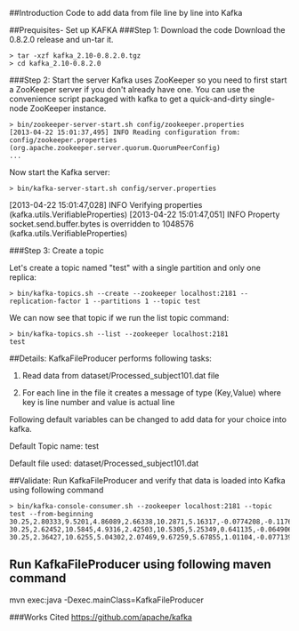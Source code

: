 ##Introduction
Code to add data from file line by line into Kafka

##Prequisites- Set up KAFKA
###Step 1: Download the code
Download the 0.8.2.0 release and un-tar it.
```
> tar -xzf kafka_2.10-0.8.2.0.tgz
> cd kafka_2.10-0.8.2.0
```

###Step 2: Start the server
Kafka uses ZooKeeper so you need to first start a ZooKeeper server if you don't already have one. You can use the convenience script packaged with kafka to get a quick-and-dirty single-node ZooKeeper instance.

```
> bin/zookeeper-server-start.sh config/zookeeper.properties
[2013-04-22 15:01:37,495] INFO Reading configuration from: config/zookeeper.properties (org.apache.zookeeper.server.quorum.QuorumPeerConfig)
...
```
Now start the Kafka server:
```
> bin/kafka-server-start.sh config/server.properties
```
[2013-04-22 15:01:47,028] INFO Verifying properties (kafka.utils.VerifiableProperties)
[2013-04-22 15:01:47,051] INFO Property socket.send.buffer.bytes is overridden to 1048576 (kafka.utils.VerifiableProperties)

###Step 3: Create a topic

Let's create a topic named "test" with a single partition and only one replica:
```
> bin/kafka-topics.sh --create --zookeeper localhost:2181 --replication-factor 1 --partitions 1 --topic test
```

We can now see that topic if we run the list topic command:
```
> bin/kafka-topics.sh --list --zookeeper localhost:2181
test
```

##Details:
KafkaFileProducer performs following tasks:

1) Read data from dataset/Processed_subject101.dat file

2) For each line in the file it creates a message of type  (Key,Value) where key is line number and
value is actual line


Following default variables can be changed to add data for your choice into kafka.

Default Topic name: test

Default file used: dataset/Processed_subject101.dat 

##Validate:
Run KafkaFileProducer and verify that data is loaded into Kafka using following command
```
> bin/kafka-console-consumer.sh --zookeeper localhost:2181 --topic test --from-beginning
30.25,2.80333,9.5201,4.86089,2.66338,10.2871,5.16317,-0.0774208,-0.117665,0.105727,-9.46798,-54.505,-33.3918,1,0,0,0,33.625,-0.210245,9.76588,-1.38721,-0.335559,9.77131,-1.22859,0.0896249,-0.0378112,-0.037197,0.276133,-59.7344,16.1858,1,0,0,0,33,9.84219,0.511835,-0.651625,9.82576,0.682181,-0.182073,-0.00553086,-0.0257234,0.00726291,-131.076,10.6035,-6.78933,1,0,0,0,5
30.25,2.62452,10.5845,4.9316,2.42503,10.5305,5.25349,0.641135,-0.0649068,0.133527,-8.6943,-54.1086,-33.8593,1,0,0,0,33.625,-0.13506,9.80304,-1.42469,-0.230575,9.68045,-1.18415,0.0136997,-0.0642584,-0.034991,0.381789,-59.5145,16.1877,1,0,0,0,33,9.76984,0.359471,-0.535653,9.84071,0.667041,-0.197239,-0.0178811,0.0137628,0.0107517,-130.856,10.6022,-7.28625,1,0,0,0,5
30.25,2.36427,10.6255,5.04302,2.07469,9.67259,5.67855,1.01104,-0.0771391,0.180579,-8.80487,-53.8846,-33.8556,1,0,0,0,33.625,-0.0571406,9.5774,-1.3451,-0.140908,9.57458,-1.16989,0.0564232,-0.0479727,-0.0264942,0.254743,-59.1773,16.4314,1,0,0,0,33,9.80826,0.549077,-0.536436,9.82569,0.667038,-0.197159,-0.0389267,-0.00497049,0.0120961,-131.191,10.3966,-7.53326,1,0,0,0,5
```

## Run KafkaFileProducer using following maven command
mvn exec:java -Dexec.mainClass=KafkaFileProducer

###Works Cited
<https://github.com/apache/kafka>
